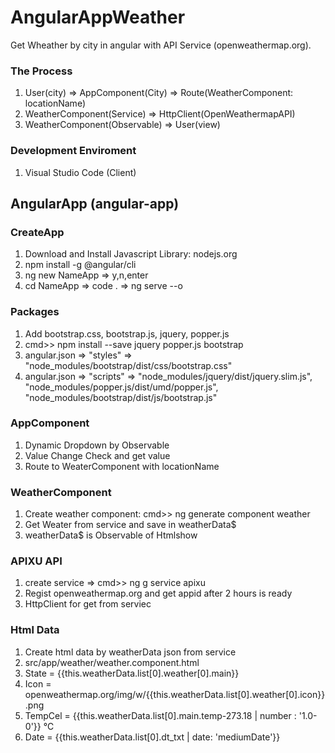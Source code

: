 # AngularAppWeather

Get Wheather by city in angular with API Service (openweathermap.org).

### The Process
1. User(city) => AppComponent(City) => Route(WeatherComponent: locationName)
2. WeatherComponent(Service) => HttpClient(OpenWeathermapAPI)
3. WeatherComponent(Observable) => User(view)

### Development Enviroment
1. Visual Studio Code (Client)

## AngularApp (angular-app)
### CreateApp
1. Download and Install Javascript Library: nodejs.org
2. npm install -g @angular/cli
3. ng new NameApp => y,n,enter
4. cd NameApp => code . => ng serve --o

### Packages
1. Add bootstrap.css, bootstrap.js, jquery, popper.js
2. cmd>> npm install --save jquery popper.js bootstrap
3. angular.json => "styles" => "node_modules/bootstrap/dist/css/bootstrap.css"
4. angular.json => "scripts" => "node_modules/jquery/dist/jquery.slim.js", "node_modules/popper.js/dist/umd/popper.js", "node_modules/bootstrap/dist/js/bootstrap.js"

### AppComponent
1. Dynamic Dropdown by Observable
2. Value Change Check and get value
3. Route to WeaterComponent with locationName

### WeatherComponent
1. Create weather component: cmd>> ng generate component weather
2. Get Weater from service and save in weatherData$
3. weatherData$ is Observable of Htmlshow

### APIXU API
1. create service => cmd>> ng g service apixu
2. Regist openweathermap.org and get appid after 2 hours is ready
3. HttpClient for get from serviec

### Html Data
1. Create html data by weatherData json from service
2. src/app/weather/weather.component.html
3. State = {{this.weatherData.list[0].weather[0].main}}
4. Icon = openweathermap.org/img/w/{{this.weatherData.list[0].weather[0].icon}}.png
5. TempCel = {{this.weatherData.list[0].main.temp-273.18 | number : '1.0-0'}} &#8451;
6. Date = {{this.weatherData.list[0].dt_txt | date: 'mediumDate'}}
